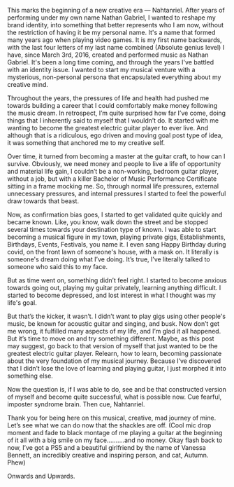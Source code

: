 This marks the beginning of a new creative era — Nahtanriel. After years of performing under my own name Nathan Gabriel, I wanted to reshape my brand identity, into something that better represents who I am now, without the restriction of having it be my personal name. It's a name that formed many years ago when playing video games. It is my first name backwards, with the last four letters of my last name combined (Absolute genius level) I have, since March 3rd, 2016, created and performed music as Nathan Gabriel. It's been a long time coming, and through the years I've battled with an identity issue. I wanted to start my musical venture with a mysterious, non-personal persona that encapsulated everything about my creative mind.

  
Throughout the years, the pressures of life and health had pushed me towards building a career that I could comfortably make money following the music dream. In retrospect, I’m quite surprised how far I’ve come, doing things that I inherently said to myself that I wouldn’t do. It started with me wanting to become the greatest electric guitar player to ever live. And although that is a ridiculous, ego driven and moving goal post type of idea, it was something that anchored me to my creative self.

  
Over time, it turned from becoming a master at the guitar craft, to how can I survive. Obviously, we need money and people to live a life of opportunity and material life gain, I couldn’t be a non-working, bedroom guitar player, without a job, but with a killer Bachelor of Music Performance Certificate sitting in a frame mocking me. So, through normal life pressures, external unnecessary pressures, and internal pressures I started to feel the powerful draw towards that beast.

Now, as confirmation bias goes, I started to get validated quite quickly and became known. Like, you know, walk down the street and be stopped several times towards your destination type of known. I was able to start becoming a musical figure in my town, playing private gigs, Establishments, Birthdays, Events, Festivals, you name it. I even sang Happy Birthday during covid, on the front lawn of someone's house, with a mask on. It literally is someone's dream doing what I’ve doing. It’s true, I’ve literally talked to someone who said this to my face.  
  
But as time went on, something didn’t feel right. I started to become anxious towards going out, playing my guitar privately, learning anything difficult. I started to become depressed, and lost interest in what I thought was my life's goal.  
  
But that’s the kicker, it wasn’t. I didn’t want to play gigs using other people's music, be known for acoustic guitar and singing, and busk. Now don’t get me wrong, it fulfilled many aspects of my life, and I’m glad it all happened. But it’s time to move on and try something different. Maybe, as this post may suggest, go back to that version of myself that just wanted to be the greatest electric guitar player. Relearn, how to learn, becoming passionate about the very foundation of my musical journey. Because I’ve discovered that I didn’t lose the love of learning and playing guitar, I just morphed it into something else.

  
Now the question is, if I was able to do, see and be that constructed version of myself and become quite successful, what is possible now. Cue fearful, imposter syndrome brain. Then cue, Nahtanriel.

  
Thank you for being here on this musical, creative, mad journey of mine. Let’s see what we can do now that the shackles are off. (Cool mic drop moment and fade to black montage of me playing a guitar at the beginning of it all with a big smile on my face..........and no money. Okay flash back to now, I’ve got a PS5 and a beautiful girlfriend by the name of Vanessa Bennett, an incredibly creative and inspiring person, and cat, Autumn. Phew)

  
Onwards and Upwards.
